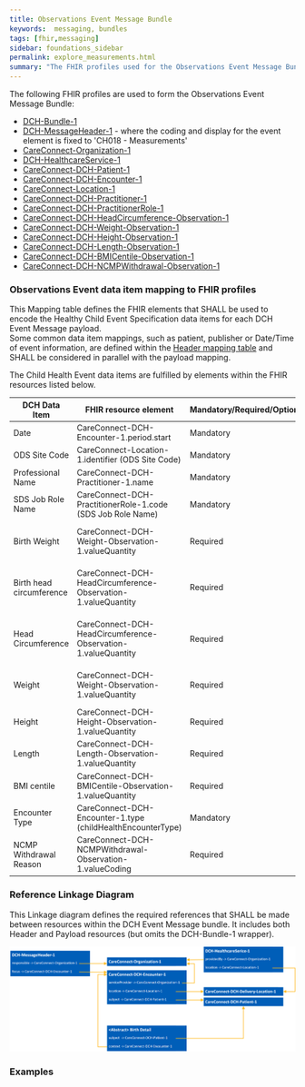 ```yaml
---
title: Observations Event Message Bundle
keywords:  messaging, bundles
tags: [fhir,messaging]
sidebar: foundations_sidebar
permalink: explore_measurements.html
summary: "The FHIR profiles used for the Observations Event Message Bundle"
---
```


The following FHIR profiles are used to form the Observations Event Message Bundle:

- [DCH-Bundle-1](https://fhir.nhs.uk/STU3/StructureDefinition/DCH-Bundle-1)
- [DCH-MessageHeader-1](https://fhir.nhs.uk/STU3/StructureDefinition/DCH-MessageHeader-1) - where the coding and display for the event element is fixed to 'CH018 - Measurements'
- [CareConnect-Organization-1](https://fhir.hl7.org.uk/STU3/StructureDefinition/CareConnect-Organization-1)
- [DCH-HealthcareService-1](https://fhir.nhs.uk/STU3/StructureDefinition/DCH-HealthcareService-1)
- [CareConnect-DCH-Patient-1](https://fhir.nhs.uk/STU3/StructureDefinition/CareConnect-DCH-Patient-1)
- [CareConnect-DCH-Encounter-1](https://fhir.nhs.uk/STU3/StructureDefinition/CareConnect-DCH-Encounter-1)
- [CareConnect-Location-1](https://fhir.hl7.org.uk/STU3/StructureDefinition/CareConnect-Location-1)
- [CareConnect-DCH-Practitioner-1](https://fhir.nhs.uk/STU3/StructureDefinition/CareConnect-DCH-Practitioner-1)
- [CareConnect-DCH-PractitionerRole-1](https://fhir.nhs.uk/STU3/StructureDefinition/CareConnect-DCH-PractitionerRole-1) 
- [CareConnect-DCH-HeadCircumference-Observation-1](https://fhir.nhs.uk/STU3/StructureDefinition/CareConnect-DCH-HeadCircumference-Observation-1)
- [CareConnect-DCH-Weight-Observation-1](https://fhir.nhs.uk/STU3/StructureDefinition/CareConnect-DCH-Weight-Observation-1)
- [CareConnect-DCH-Height-Observation-1](https://fhir.nhs.uk/STU3/StructureDefinition/CareConnect-DCH-Height-Observation-1)
- [CareConnect-DCH-Length-Observation-1](https://fhir.nhs.uk/STU3/StructureDefinition/CareConnect-DCH-Length-Observation-1)
- [CareConnect-DCH-BMICentile-Observation-1](https://fhir.nhs.uk/STU3/StructureDefinition/CareConnect-DCH-BMICentile-Observation-1)
- [CareConnect-DCH-NCMPWithdrawal-Observation-1](https://fhir.nhs.uk/STU3/StructureDefinition/CareConnect-DCH-NCMPWithdrawal-Observation-1)

### Observations Event data item mapping to FHIR profiles ###

This Mapping table defines the FHIR elements that SHALL be used to encode the Healthy Child Event Specification data items for each DCH Event Message payload.  
Some common data item mappings, such as patient, publisher or Date/Time of event information, are defined within the [Header mapping table](../explore_event_header_design.html) and SHALL be considered in parallel with the payload mapping.

The Child Health Event data items are fulfilled by elements within the FHIR resources listed below.
                                                                                                   
| DCH Data Item            | FHIR resource element                                         | Mandatory/Required/Optional | Note                               |
|--------------------------|---------------------------------------------------------------|-----------------------------|------------------------------------|
| Date                     | CareConnect-DCH-Encounter-1.period.start                      | Mandatory                   |                                    |
| ODS Site Code            | CareConnect-Location-1.identifier (ODS Site Code)             | Mandatory                   |                                    |
| Professional Name        | CareConnect-DCH-Practitioner-1.name                           | Mandatory                   |                                    |
| SDS Job Role Name        | CareConnect-DCH-PractitionerRole-1.code (SDS Job Role Name)   | Mandatory                   |                                    |
| Birth Weight             | CareConnect-DCH-Weight-Observation-1.valueQuantity            | Required                    | Observation.code uses SNOMED CT '364589006 - Birth weight' |
| Birth head circumference | CareConnect-DCH-HeadCircumference-Observation-1.valueQuantity | Required                    | Observation.code uses SNOMED CT '169876006 - Birth head circumference'  |
| Head Circumference       | CareConnect-DCH-HeadCircumference-Observation-1.valueQuantity | Required                    | Observation.code uses SNOMED CT '363812007 - Head circumference'  |
| Weight                   | CareConnect-DCH-Weight-Observation-1.valueQuantity            | Required                    | Observation.code uses SNOMED CT '27113001 - Body weight'  |
| Height                   | CareConnect-DCH-Height-Observation-1.valueQuantity            | Required                    |                                    |
| Length                   | CareConnect-DCH-Length-Observation-1.valueQuantity            | Required                    |                                    |
| BMI centile              | CareConnect-DCH-BMICentile-Observation-1.valueQuantity        | Required                    |                                    |
| Encounter Type           | CareConnect-DCH-Encounter-1.type (childHealthEncounterType)   | Mandatory                   |                                    |
| NCMP Withdrawal Reason   | CareConnect-DCH-NCMPWithdrawal-Observation-1.valueCoding      | Required                    |                                    |                                                                                                                                                    
### Reference Linkage Diagram ###

This Linkage diagram defines the required references that SHALL be made between resources within the DCH Event Message bundle. It includes both Header and Payload resources (but omits the DCH-Bundle-1 wrapper).

<img src="images/explore/BirthDetails1.png">

### Examples ###

<script src="https://gist.github.com/IOPS-DEV/20d86f149c4bf1abae4ec53bbd60b883.js"></script>

<script src="https://gist.github.com/IOPS-DEV/113951f86f8db0eae46433cdfe46481e.js"></script>